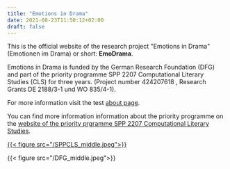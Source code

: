 ```yaml
---
title: "Emotions in Drama"
date: 2021-08-23T11:50:12+02:00
draft: false
---
```


This is the official website of the research project "Emotions in Drama"
(Emotionen im Drama) or short: **EmoDrama**.

Emotions in Drama is funded by the German Research Foundation (DFG) and part of the priority programme SPP 2207 Computational Literary Studies (CLS) for three years. (Project number 424207618 , Research Grants DE 2188/3-1 und WO 835/4-1).

For more information visit the test [about page](https://emotionsindrama.github.io/about/).

You can find more information information about the priority programme on the [website of the priority prgramme SPP 2207 Computational Literary Studies](https://dfg-spp-cls.github.io).

[{{< figure src="/SPPCLS_middle.jpeg">}}](https://dfg-spp-cls.github.io)

{{< figure src="/DFG_middle.jpeg">}}